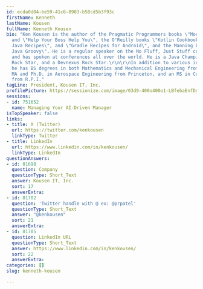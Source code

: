```yaml
---
id: ecda0d84-be59-41c6-8983-b58cd5b3f93c
firstName: Kenneth
lastName: Kousen
fullName: Kenneth Kousen
bio: "Ken Kousen is the author of the Pragmatic Programmers books \"Mockito Made Clear\"
  and \"Help Your Boss Help You\", the O'Reilly books \"Kotlin Cookbook\", \"Modern
  Java Recipes\", and \"Gradle Recipes for Android\", and the Manning book \"Making
  Java Groovy\". He is a regular speaker on the No Fluff, Just Stuff conference tour,
  and has spoken at conferences all over the world. He is a Java Champion, a JavaOne
  Rock Star, and a Devnexus Rock Star.\r\n\r\nIn addition to various industry certifications,
  he has BS degrees in both Mathematics and Mechanical Engineering from M.I.T., an
  MA and Ph.D. in Aerospace Engineering from Princeton, and an MS in Computer Science
  from R.P.I."
tagLine: President, Kousen IT, Inc.
profilePicture: https://sessionize.com/image/03d9-400o400o1-LBfebaEnfDgihWECZf46pX.png
sessions:
- id: 751652
  name: Managing Your AI-Driven Manager
isTopSpeaker: false
links:
- title: X (Twitter)
  url: https://twitter.com/kenkousen
  linkType: Twitter
- title: LinkedIn
  url: https://www.linkedin.com/in/kenkousen/
  linkType: LinkedIn
questionAnswers:
- id: 81698
  question: Company
  questionType: Short_Text
  answer: Kousen IT, Inc.
  sort: 17
  answerExtra:
- id: 81702
  question: 'Twitter handle with @ ex: @prpatel'
  questionType: Short_Text
  answer: "@kenkousen"
  sort: 21
  answerExtra:
- id: 81705
  question: LinkedIn URL
  questionType: Short_Text
  answer: https://www.linkedin.com/in/kenkousen/
  sort: 22
  answerExtra:
categories: []
slug: kenneth-kousen

---
```


